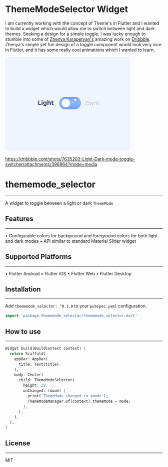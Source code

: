 # ThemeModeSelector Widget

I am currently working with the concept of Theme's in Flutter and I wanted to build a widget which would allow me to switch between light and dark themes. Seeking a design for a simple toggle, I was lucky enough to stumble into some of [Zhenya Karapetyan's](https://dribbble.com/jenkarapetyan) amazing work on [Dribbble](https://dribbble.com/). Zhenya's simple yet fun design of a toggle component would look very nice in Flutter, and it has some really cool animations which I wanted to learn.

![Zhenya Karapetyan's Light/Dark Toggle](screenshot/Light-Dark-mode-toggle-switcher.gif)

https://dribbble.com/shots/7635203-Light-Dark-mode-toggle-switcher/attachments/396864?mode=media

# thememode_selector
---
A widget to toggle between a light or dark `ThemeMode`

## Features
---
• Configurable colors for background and foreground colors for both light and dark modes
• API similar to standard Material Slider widget

## Supported Platforms
---
• Flutter Android
• Flutter iOS
• Flutter Web
• Flutter Desktop

## Installation
---
Add `thememode_selector: ^0.1.0` to your `pubspec.yaml` configuration.

```dart
import 'package:thememode_selector/thememode_selector.dart'
```

## How to use
---
```dart
Widget build(BuildContext context) {
  return Scaffold(
    appBar: AppBar(
      title: Text(title),
    ),
    body: Center(
      child: ThemeModeSelector(
        height: 39,
        onChanged: (mode) {
          print('ThemeMode changed to $mode');
          ThemeModeManager.of(context).themeMode = mode;
        },
      ),
    ),
  );
}
```

## License
---
MIT



